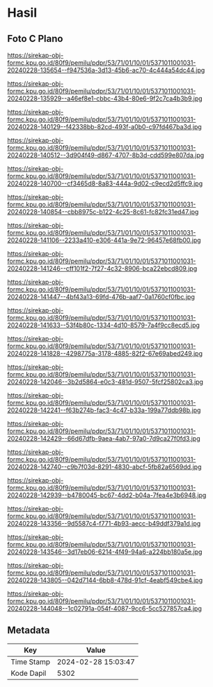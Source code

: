 # Hasil

## Foto C Plano

https://sirekap-obj-formc.kpu.go.id/80f9/pemilu/pdpr/53/71/01/10/01/5371011001031-20240228-135654--f947536a-3d13-45b6-ac70-4c444a54dc44.jpg

https://sirekap-obj-formc.kpu.go.id/80f9/pemilu/pdpr/53/71/01/10/01/5371011001031-20240228-135929--a46ef8e1-cbbc-43b4-80e6-9f2c7ca4b3b9.jpg

https://sirekap-obj-formc.kpu.go.id/80f9/pemilu/pdpr/53/71/01/10/01/5371011001031-20240228-140129--f42338bb-82cd-493f-a0b0-c97fd467ba3d.jpg

https://sirekap-obj-formc.kpu.go.id/80f9/pemilu/pdpr/53/71/01/10/01/5371011001031-20240228-140512--3d904f49-d867-4707-8b3d-cdd599e807da.jpg

https://sirekap-obj-formc.kpu.go.id/80f9/pemilu/pdpr/53/71/01/10/01/5371011001031-20240228-140700--cf3465d8-8a83-444a-9d02-c9ecd2d5ffc9.jpg

https://sirekap-obj-formc.kpu.go.id/80f9/pemilu/pdpr/53/71/01/10/01/5371011001031-20240228-140854--cbb8975c-b122-4c25-8c61-fc82fc31ed47.jpg

https://sirekap-obj-formc.kpu.go.id/80f9/pemilu/pdpr/53/71/01/10/01/5371011001031-20240228-141106--2233a410-e306-441a-9e72-96457e68fb00.jpg

https://sirekap-obj-formc.kpu.go.id/80f9/pemilu/pdpr/53/71/01/10/01/5371011001031-20240228-141246--cff101f2-7f27-4c32-8906-bca22ebcd809.jpg

https://sirekap-obj-formc.kpu.go.id/80f9/pemilu/pdpr/53/71/01/10/01/5371011001031-20240228-141447--4bf43a13-69fd-476b-aaf7-0a1760cf0fbc.jpg

https://sirekap-obj-formc.kpu.go.id/80f9/pemilu/pdpr/53/71/01/10/01/5371011001031-20240228-141633--53f4b80c-1334-4d10-8579-7a4f9cc8ecd5.jpg

https://sirekap-obj-formc.kpu.go.id/80f9/pemilu/pdpr/53/71/01/10/01/5371011001031-20240228-141828--4298775a-3178-4885-82f2-67e69abed249.jpg

https://sirekap-obj-formc.kpu.go.id/80f9/pemilu/pdpr/53/71/01/10/01/5371011001031-20240228-142046--3b2d5864-e0c3-481d-9507-5fcf25802ca3.jpg

https://sirekap-obj-formc.kpu.go.id/80f9/pemilu/pdpr/53/71/01/10/01/5371011001031-20240228-142241--f63b274b-fac3-4c47-b33a-199a77ddb98b.jpg

https://sirekap-obj-formc.kpu.go.id/80f9/pemilu/pdpr/53/71/01/10/01/5371011001031-20240228-142429--66d67dfb-9aea-4ab7-97a0-7d9ca27f0fd3.jpg

https://sirekap-obj-formc.kpu.go.id/80f9/pemilu/pdpr/53/71/01/10/01/5371011001031-20240228-142740--c9b7f03d-8291-4830-abcf-5fb82a6569dd.jpg

https://sirekap-obj-formc.kpu.go.id/80f9/pemilu/pdpr/53/71/01/10/01/5371011001031-20240228-142939--b4780045-bc67-4dd2-b04a-7fea4e3b6948.jpg

https://sirekap-obj-formc.kpu.go.id/80f9/pemilu/pdpr/53/71/01/10/01/5371011001031-20240228-143356--9d5587c4-f771-4b93-aecc-b49ddf379a1d.jpg

https://sirekap-obj-formc.kpu.go.id/80f9/pemilu/pdpr/53/71/01/10/01/5371011001031-20240228-143546--3d17eb06-6214-4f49-94a6-a224bb180a5e.jpg

https://sirekap-obj-formc.kpu.go.id/80f9/pemilu/pdpr/53/71/01/10/01/5371011001031-20240228-143805--042d7144-6bb8-478d-91cf-4eabf549cbe4.jpg

https://sirekap-obj-formc.kpu.go.id/80f9/pemilu/pdpr/53/71/01/10/01/5371011001031-20240228-144048--1c02791a-054f-4087-9cc6-5cc527857ca4.jpg


## Metadata

| Key        | Value               |
| ---------- | ------------------- |
| Time Stamp | 2024-02-28 15:03:47 |
| Kode Dapil | 5302                |



